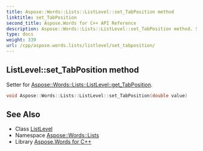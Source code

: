 ```yaml
---
title: Aspose::Words::Lists::ListLevel::set_TabPosition method
linktitle: set_TabPosition
second_title: Aspose.Words for C++ API Reference
description: Aspose::Words::Lists::ListLevel::set_TabPosition method. Setter for Aspose::Words::Lists::ListLevel::get_TabPosition in C++.
type: docs
weight: 339
url: /cpp/aspose.words.lists/listlevel/set_tabposition/
---
```

## ListLevel::set_TabPosition method


Setter for [Aspose::Words::Lists::ListLevel::get_TabPosition](../get_tabposition/).

```cpp
void Aspose::Words::Lists::ListLevel::set_TabPosition(double value)
```

## See Also

* Class [ListLevel](../)
* Namespace [Aspose::Words::Lists](../../)
* Library [Aspose.Words for C++](../../../)
